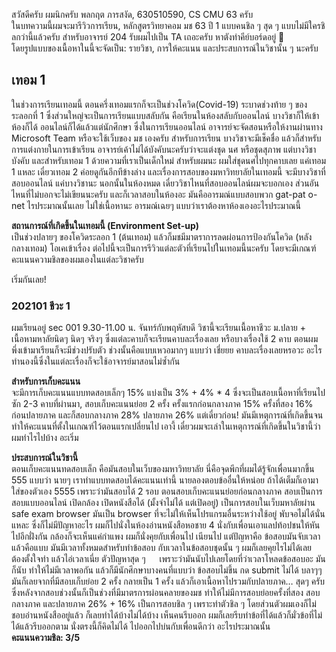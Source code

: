 สวัสดีครับ ผมนิกครับ พลกฤต ภารสงัด, 630510590, CS CMU 63 ครับ  
ในบทความนี้ผมจะมารีวิวการเรียน, หลักสูตรวิทยาคอม มช 63 ปี 1
แบบคนชิล ๆ สุด ๆ แบบไม่มีใครชิลกว่านี้แล้วครับ สำหรับอาจารย์ 204
รับผมไปเป็น TA เถอะครับ หาตังทำคีย์บอร์ดอยู่ :pray:  
โดยรูปแบบของเนื้อหาในนี้จะจัดเป็น: รายวิชา, การให้คะแนน และประสบการณ์ในวิชานั้น ๆ นะครับ

<!-- เทอม 1 -->

## เทอม 1

ในช่วงการเรียนเทอมนี้
ตอนครึ่งเทอมแรกก็จะเป็นช่วงโควิด(Covid-19) ระบาดช่วงท้าย ๆ
ของระลอกที่ 1 ซึ่งส่วนใหญ่จะเป็นการเรียนแบบสลับกัน
คือเรียนในห้องสลับกับออนไลน์ บางวิชาก็ให้เข้าห้องก็ได้
ออนไลน์ก็ได้แล้วแต่นักศึกษา ซึ่งในการเรียนออนไลน์
อาจารย์จะจัดสอนหรือให้งานผ่านทาง Microsoft Team หรือจะใช้เว็บของ
มช เองครับ สำหรับการเรียน บางวิชาจะมีเช็คชื่อ
แล้วก็สำหรับการแต่งกายในการเข้าเรียน
อาจารย์เค้าไม่ได้บังคับนะครับว่าจะแต่งชุด นศ หรือชุดสุภาพ
แต่บางวิชาบังคับ และสำหรับเทอม 1 ด้วยความที่เราเป็นเด็กใหม่
สำหรับผมนะ ผมใส่ชุดนศไปทุกคาบเลย แค่เทอม 1 แหละ เดี๋ยวเทอม 2
ค่อยดูกันอีกทีข้างล่าง และเรื่องการสอบของมหาวิทยาลัยในเทอมนี้
จะมีบางวิชาที่สอบออนไลน์ แค่บางวิชานะ นอกนั้นในห้องหมด
เดี๋ยววิชาไหนที่สอบออนไลน์ผมจะบอกเอง
ส่วนอันไหนที่ไม่บอกจะไม่เขียนนะครับ และก็เวลาสอบในห้องอะ
มันคืออารมณ์แบบสอบพวก gat-pat o-net ไรประมาณนั้นเลย
ไม่ใช่เนื้อหานะ อารมณ์เฉยๆ แบบว่าเราต้องหาห้องเองอะไรประมาณนี้

**สถานการณ์ที่เกิดขึ้นในเทอมนี้ (Environment Set-up)**  
เป็นช่วงปลายๆ ของโควิดระลอก 1 (ต้นเทอม)
แล้วก็มชมีมาตราการลดผ่อนการป้องกันโควิด (หลังกลางเทอม)
โอเคเข้าเรื่อง
ต่อไปนี้จะเป็นการรีวิวแต่ละตัวที่เรียนไปในเทอมนี้นะครับ
โดยจะมีเกณฑ์คะแนนความชิลของผมเองในแต่ละวิชาครับ

เริ่มกันเลย!

### 202101 ชีวะ 1

ผมเรียนอยู่ sec 001 9.30-11.00 น. จันทร์กับพฤหัสบดี
วิชานี้จะเรียนเนื้อหาชีวะ ม.ปลาย + เนื้อหามหาลัยนิดๆ นิดๆ จริงๆ
ซึ่งแต่ละคาบก็จะเรียนคาบละเรื่องเลย หรือบางเรื่องใช้ 2 คาบ
ตอนผมพึ่งเข้ามาเรียนก็จะมีช่วงปรับตัว ช่วงนั้นคือแบบเหวอมากๆ
แบบว่า เชี่ยยย คาบละเรื่องเลยหรอวะ
อะไรทำนองนี้ซึ่งในแต่ละเรื่องก็จะใช้อาจารย์มาสอนไม่ซ้ำกัน

**สำหรับการเก็บคะแนน**  
จะมีการเก็บคะแนนแบบทดสอบเล็กๆ 15%
แบ่งเป็น 3% + 4% \* 4 ซึ่งจะเป็นสอบเนื้อหาที่เรียนไปซัก 2-3
คาบที่ผ่านมา, สอบเก็บคะแนนย่อย 2 ครั้ง ครั้งแรกก่อนกลางภาค 15%
ครั้งที่สอง 16% ก่อนปลายภาค และก็สอบกลางภาค 28% ปลายภาค
26% แต่เดี๋ยวก่อน!
มันมีเหตุการณ์ที่เกิดขึ้นจนทำให้คะแนนที่ตั้งในเกณฑ์ไว้ตอนแรกเปลี่ยนไป
เอางี้
เดี๋ยวผมจะเล่าในเหตุการณ์ที่เกิดขึ้นในวิชานี้ว่าผมทำไรไปบ้าง
อะเริ่ม

**ประสบการณ์ในวิชานี้**  
ตอนเก็บคะแนนทดสอบเล็ก
คือมันสอบในเว็บของมหาวิทยาลัย
นี่คือจุดพีกที่ผมได้รู้จักเพื่อนมากขึ้น 555 แบบว่า นายๆ
เราทำแบบทดสอบได้คะแนนเท่านี้ นายลองตอบข้ออื่นให้หน่อย
ถ้าได้เต็มก็เอามาใส่ของตัวเอง 5555 เพราะว่ามันสอบได้ 2 รอบ
ตอนสอบเก็บคะแนนย่อยก่อนกลางภาค สอบเป็นการสอบแบบออนไลน์ เปิดกล้อง
เปิดหนังสือได้ (มั้งจำไม่ได้ แต่เปิดอยู่)
เป็นการสอบในเว็บมหาลัยผ่าน safe exam browser มันเป็น browser
ที่จะไม่ให้เห็นโปรแกรมอื่นระหว่างใช้อยู่ พับจอไม่ได้นั่นแหละ
ซึ่งก็ไม่มีปัญหาอะไร ผมก็ไปนั่งในห้องอ่านหนังสือหอชาย 4
นั่งกับเพื่อนเอาแลปท้อปชนให้หันไปอีกฝั่งกัน กล้องก็จะเห็นแค่กำแพง
ผมก็นั่งคุยกับเพื่อนไป เนียนไป แต่ปัญหาคือ ข้อสอบมันจับเวลา
แล้วคือแบบ มันมีเวลาทั้งหมดสำหรับทำข้อสอบ กับเวลาในข้อสอบชุดนั้น ๆ
ผมก็เลยคุยไรไม่ได้เลย ต้องตั้งใจทำ แล้วไอ่เวลาเนี่ย ตัวปัญหาสุด ๆ  
เพราะว่ามันนับไปเลยโดยที่ว่าเวลาโหลดข้อสอบอะ มันก็นับ
ทำให้ไม่มีเวลาพอกัน แล้วก็มีนักศึกษาบางคนที่แบบว่า ข้อสอบไม่ขึ้น
กด submit ไม่ได้ บลาๆๆ มันก็เลยจากที่มีสอบเก็บย่อย 2 ครั้ง
กลายเป็น 1 ครั้ง แล้วก็เอาเนื้อหาไปรวมกับปลายภาค… สุดๆ ครับ
ซึ่งหลังจากสอบช่วงนั้นก็เป็นช่วงที่มีมาตรการผ่อนคลายของมช
ทำให้ไม่มีการสอบย่อยครั้งที่สอง สอบกลางภาค และปลายภาค 26% + 16%
เป็นการสอบชิล ๆ เพราะทำตัวชิล ๆ โดยส่วนตัวผมเองก็ไม่ชอบอ่านหนังสืออยู่แล้ว
ก็เลยทำได้บ้างไม่ได้บ้าง เห็นคนรีบออก
ผมก็เลยรีบทำข้อที่ได้แล้วก็มั่วข้อที่ไม่ได้แล้วรีบออกตาม
นั่งตรงนี้ก็คิดไม่ได้ ไปออกไปบ่นกับเพื่อนดีกว่า อะไรประมาณนั้น  
**คะแนนความชิล: 3/5**
